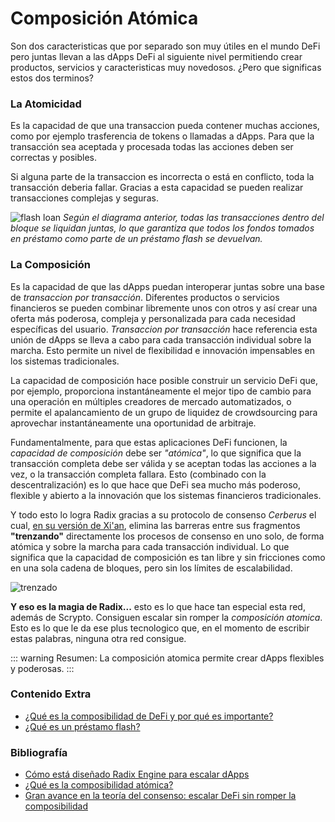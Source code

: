 # Composición Atómica
Son dos caracteristicas que por separado son muy útiles en el mundo DeFi pero juntas llevan a las dApps DeFi al siguiente nivel permitiendo crear productos, servicios y caracteristicas muy novedosos. ¿Pero que significas estos dos terminos?

### La Atomicidad
Es la capacidad de que una transaccion pueda contener muchas acciones, como por ejemplo trasferencia de tokens o llamadas a dApps. Para que la transacción sea aceptada y procesada todas las acciones deben ser correctas y posibles.

Si alguna parte de la transaccion es incorrecta o está en conflicto, toda la transacción deberia fallar. Gracias a esta capacidad se pueden realizar transacciones complejas y seguras. 

![flash loan](/loan.png)
*Según el diagrama anterior, todas las transacciones dentro del bloque se liquidan juntas, lo que garantiza que todos los fondos tomados en préstamo como parte de un préstamo flash se devuelvan.*

### La Composición
Es la capacidad de que las dApps puedan interoperar juntas sobre una base de *transaccion por transacción*. Diferentes productos o servicios financieros se pueden combinar libremente unos con otros y así crear una oferta más poderosa, compleja y personalizada para cada necesidad específicas del usuario. *Transaccion por transacción* hace referencia esta unión de dApps se lleva a cabo para cada transacción individual sobre la marcha. Esto permite un nivel de flexibilidad e innovación impensables en los sistemas tradicionales. 

La capacidad de composición hace posible construir un servicio DeFi que, por ejemplo, proporciona instantáneamente el mejor tipo de cambio para una operación en múltiples creadores de mercado automatizados, o permite el apalancamiento de un grupo de liquidez de crowdsourcing para aprovechar instantáneamente una oportunidad de arbitraje.

Fundamentalmente, para que estas aplicaciones DeFi funcionen, la *capacidad de composición* debe ser *"atómica"*, lo que significa que la transacción completa debe ser válida y se aceptan todas las acciones a la vez, o la transacción completa fallara. Esto (combinado con la descentralización) es lo que hace que DeFi sea mucho más poderoso, flexible y abierto a la innovación que los sistemas financieros tradicionales.

Y todo esto lo logra Radix gracias a su protocolo de consenso *Cerberus* el cual, [en su versión de Xi'an](/scrypto/roadmap.md), elimina las barreras entre sus fragmentos **"trenzando"** directamente los procesos de consenso en uno solo, de forma atómica y sobre la marcha para cada transacción individual. Lo que significa que la capacidad de composición es tan libre y sin fricciones como en una sola cadena de bloques, pero sin los límites de escalabilidad.

![trenzado](/fragmento.png)

**Y eso es la magia de Radix...** esto es lo que hace tan especial esta red, además de Scrypto. Consiguen escalar sin romper la *composición atomica*. Esto es lo que le da ese plus tecnologico que, en el momento de escribir estas palabras, ninguna otra red consigue. 

::: warning Resumen:
La composición atomica permite crear dApps flexibles y poderosas. 
:::

### Contenido Extra
- [¿Qué es la composibilidad de DeFi y por qué es importante?](https://www.radixdlt.com/post/what-is-defi-composability-and-why-does-it-matter)
- [¿Qué es un préstamo flash?](https://www.radixdlt.com/post/what-is-a-flash-loan])

### Bibliografía
- [Cómo está diseñado Radix Engine para escalar dApps](https://www.radixdlt.com/post/how-radix-engine-is-designed-to-scale-dapps)
- [¿Qué es la composibilidad atómica?](https://learn.radixdlt.com/article/what-is-atomic-composability)
- [Gran avance en la teoría del consenso: escalar DeFi sin romper la composibilidad](https://www.radixdlt.com/post/breakthrough-in-consensus-theory-scaling-defi-without-breaking-composability)

